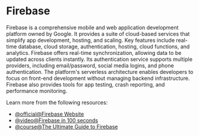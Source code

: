 # Firebase

Firebase is a comprehensive mobile and web application development platform owned by Google. It provides a suite of cloud-based services that simplify app development, hosting, and scaling. Key features include real-time database, cloud storage, authentication, hosting, cloud functions, and analytics. Firebase offers real-time synchronization, allowing data to be updated across clients instantly. Its authentication service supports multiple providers, including email/password, social media logins, and phone authentication. The platform's serverless architecture enables developers to focus on front-end development without managing backend infrastructure. Firebase also provides tools for app testing, crash reporting, and performance monitoring.

Learn more from the following resources:

- [@official@Firebase Website](https://firebase.google.com/)
- [@video@Firebase in 100 seconds](https://www.youtube.com/watch?v=vAoB4VbhRzM)
- [@course@The Ultimate Guide to Firebase](https://fireship.io/lessons/the-ultimate-beginners-guide-to-firebase/)
